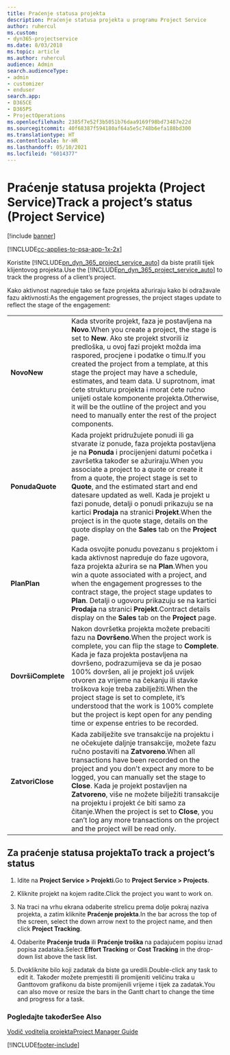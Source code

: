 ```yaml
---
title: Praćenje statusa projekta
description: Praćenje statusa projekta u programu Project Service
author: ruhercul
ms.custom:
- dyn365-projectservice
ms.date: 8/03/2018
ms.topic: article
ms.author: ruhercul
audience: Admin
search.audienceType:
- admin
- customizer
- enduser
search.app:
- D365CE
- D365PS
- ProjectOperations
ms.openlocfilehash: 2385f7e52f3b5051b76daa9169f98bd73487e22d
ms.sourcegitcommit: 40f68387f594180af64a5e5c748b6efa188bd300
ms.translationtype: HT
ms.contentlocale: hr-HR
ms.lasthandoff: 05/10/2021
ms.locfileid: "6014377"
---
```

# <a name="track-a-projects-status-project-service"></a><span data-ttu-id="304cd-103">Praćenje statusa projekta (Project Service)</span><span class="sxs-lookup"><span data-stu-id="304cd-103">Track a project’s status (Project Service)</span></span>

[!include [banner](../includes/psa-now-project-operations.md)]

[!INCLUDE[cc-applies-to-psa-app-1x-2x](../includes/cc-applies-to-psa-app-1x-2x.md)]

<span data-ttu-id="304cd-104">Koristite [!INCLUDE[pn_dyn_365_project_service_auto](../includes/pn-dyn-365-project-service-auto.md)] da biste pratili tijek klijentovog projekta.</span><span class="sxs-lookup"><span data-stu-id="304cd-104">Use the [!INCLUDE[pn_dyn_365_project_service_auto](../includes/pn-dyn-365-project-service-auto.md)] to track the progress of a client’s project.</span></span>  

<span data-ttu-id="304cd-105">Kako aktivnost napreduje tako se faze projekta ažuriraju kako bi odražavale fazu aktivnosti:</span><span class="sxs-lookup"><span data-stu-id="304cd-105">As the engagement progresses, the project stages update to reflect the stage of the engagement:</span></span>  


|              |                                                                                                                                                                                                                                                                                                  |
|--------------|--------------------------------------------------------------------------------------------------------------------------------------------------------------------------------------------------------------------------------------------------------------------------------------------------|
|   <span data-ttu-id="304cd-106">**Novo**</span><span class="sxs-lookup"><span data-stu-id="304cd-106">**New**</span></span>    | <span data-ttu-id="304cd-107">Kada stvorite projekt, faza je postavljena na **Novo**.</span><span class="sxs-lookup"><span data-stu-id="304cd-107">When you create a project, the stage is set to **New**.</span></span> <span data-ttu-id="304cd-108">Ako ste projekt stvorili iz predloška, u ovoj fazi projekt možda ima raspored, procjene i podatke o timu.</span><span class="sxs-lookup"><span data-stu-id="304cd-108">If you created the project from a template, at this stage the project may have a schedule, estimates, and team data.</span></span> <span data-ttu-id="304cd-109">U suprotnom, imat ćete strukturu projekta i morat ćete ručno unijeti ostale komponente projekta.</span><span class="sxs-lookup"><span data-stu-id="304cd-109">Otherwise, it will be the outline of the project and you need to manually enter the rest of the project components.</span></span> |
|  <span data-ttu-id="304cd-110">**Ponuda**</span><span class="sxs-lookup"><span data-stu-id="304cd-110">**Quote**</span></span>   |      <span data-ttu-id="304cd-111">Kada projekt pridružujete ponudi ili ga stvarate iz ponude, faza projekta postavljena je na **Ponuda** i procijenjeni datumi početka i završetka također se ažuriraju.</span><span class="sxs-lookup"><span data-stu-id="304cd-111">When you associate a project to a quote or create it from a quote, the project stage is set to **Quote**, and the estimated start and end datesare updated as well.</span></span> <span data-ttu-id="304cd-112">Kada je projekt u fazi ponude, detalji o ponudi prikazuju se na kartici **Prodaja** na stranici **Projekt**.</span><span class="sxs-lookup"><span data-stu-id="304cd-112">When the project is in the quote stage, details on the quote display on the **Sales** tab on the **Project** page.</span></span>      |
|   <span data-ttu-id="304cd-113">**Plan**</span><span class="sxs-lookup"><span data-stu-id="304cd-113">**Plan**</span></span>   |                                     <span data-ttu-id="304cd-114">Kada osvojite ponudu povezanu s projektom i kada aktivnost napreduje do faze ugovora, faza projekta ažurira se na **Plan**.</span><span class="sxs-lookup"><span data-stu-id="304cd-114">When you win a quote associated with a project, and when the engagement progresses to the contract stage, the project stage updates to **Plan**.</span></span> <span data-ttu-id="304cd-115">Detalji o ugovoru prikazuju se na kartici **Prodaja** na stranici **Projekt**.</span><span class="sxs-lookup"><span data-stu-id="304cd-115">Contract details display on the **Sales** tab on the **Project** page.</span></span>                                      |
| <span data-ttu-id="304cd-116">**Dovrši**</span><span class="sxs-lookup"><span data-stu-id="304cd-116">**Complete**</span></span> |                    <span data-ttu-id="304cd-117">Nakon dovršetka projekta možete prebaciti fazu na **Dovršeno**.</span><span class="sxs-lookup"><span data-stu-id="304cd-117">When the project work is complete, you can flip the stage to **Complete**.</span></span> <span data-ttu-id="304cd-118">Kada je faza projekta postavljena na dovršeno, podrazumijeva se da je posao 100% dovršen, ali je projekt još uvijek otvoren za vrijeme na čekanju ili stavke troškova koje treba zabilježiti.</span><span class="sxs-lookup"><span data-stu-id="304cd-118">When the project stage is set to complete, it’s understood that the work is 100% complete but the project is kept open for any pending time or expense entries to be recorded.</span></span>                     |
|  <span data-ttu-id="304cd-119">**Zatvori**</span><span class="sxs-lookup"><span data-stu-id="304cd-119">**Close**</span></span>   |           <span data-ttu-id="304cd-120">Kada zabilježite sve transakcije na projektu i ne očekujete daljnje transakcije, možete fazu ručno postaviti na **Zatvoreno**.</span><span class="sxs-lookup"><span data-stu-id="304cd-120">When all transactions have been recorded on the project and you don't expect any more to be logged, you can manually set the stage to **Close**.</span></span> <span data-ttu-id="304cd-121">Kada je projekt postavljen na **Zatvoreno**, više ne možete bilježiti transakcije na projektu i projekt će biti samo za čitanje.</span><span class="sxs-lookup"><span data-stu-id="304cd-121">When the project is set to **Close**, you can’t log any more transactions on the project and the project will be read only.</span></span>           |

## <a name="to-track-a-projects-status"></a><span data-ttu-id="304cd-122">Za praćenje statusa projekta</span><span class="sxs-lookup"><span data-stu-id="304cd-122">To track a project’s status</span></span>  

1.  <span data-ttu-id="304cd-123">Idite na **Project Service > Projekti**.</span><span class="sxs-lookup"><span data-stu-id="304cd-123">Go to **Project Service > Projects**.</span></span>  

2.  <span data-ttu-id="304cd-124">Kliknite projekt na kojem radite.</span><span class="sxs-lookup"><span data-stu-id="304cd-124">Click the project you want to work on.</span></span>  

3.  <span data-ttu-id="304cd-125">Na traci na vrhu ekrana odaberite strelicu prema dolje pokraj naziva projekta, a zatim kliknite **Praćenje projekta**.</span><span class="sxs-lookup"><span data-stu-id="304cd-125">In the bar across the top of the screen, select the down arrow next to the project name, and then click **Project Tracking**.</span></span>  

4.  <span data-ttu-id="304cd-126">Odaberite **Praćenje truda** ili **Praćenje troška** na padajućem popisu iznad popisa zadataka.</span><span class="sxs-lookup"><span data-stu-id="304cd-126">Select **Effort Tracking** or **Cost Tracking** in the drop-down list above the task list.</span></span>  

5.  <span data-ttu-id="304cd-127">Dvokliknite bilo koji zadatak da biste ga uredili.</span><span class="sxs-lookup"><span data-stu-id="304cd-127">Double-click any task to edit it.</span></span> <span data-ttu-id="304cd-128">Također možete premjestiti ili promijeniti veličinu traka u Ganttovom grafikonu da biste promijenili vrijeme i tijek za zadatak.</span><span class="sxs-lookup"><span data-stu-id="304cd-128">You can also move or resize the bars in the Gantt chart to change the time and progress for a task.</span></span>  

### <a name="see-also"></a><span data-ttu-id="304cd-129">Pogledajte također</span><span class="sxs-lookup"><span data-stu-id="304cd-129">See Also</span></span>  
 [<span data-ttu-id="304cd-130">Vodič voditelja projekta</span><span class="sxs-lookup"><span data-stu-id="304cd-130">Project Manager Guide</span></span>](../psa/project-manager-guide.md)


[!INCLUDE[footer-include](../includes/footer-banner.md)]
